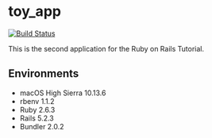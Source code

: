 # toy_app
[![Build Status](https://travis-ci.org/cat2koban/toy_app.svg?branch=master)](https://travis-ci.org/cat2koban/toy_app)

This is the second application for the Ruby on Rails Tutorial.

## Environments

- macOS High Sierra 10.13.6
- rbenv 1.1.2
- Ruby 2.6.3
- Rails 5.2.3
- Bundler 2.0.2
